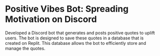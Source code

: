 # Positive Vibes Bot: Spreading Motivation on Discord

Developed a Discord bot that generates and posts positive quotes to uplift users. The bot is designed to save these quotes in a database that is created on Replit. This database allows the bot to efficiently store and manage the quotes.

